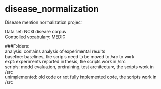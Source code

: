 # disease_normalization
Disease mention normalization project

Data set: NCBI disease corpus <br/>
Controlled vocabulary: MEDIC

###Folders: <br/>
    analysis: contains analysis of experimental results <br/>
    baseline: baselines, the scripts need to be moved to /src to work <br/>
    expt: experiments reported in thesis, the scripts work in /src <br/>
    scripts: model evaluation, pretraining, test architecture, the scripts work in /src <br/>
    unimplemented: old code or not fully implemented code, the scripts work in /src

